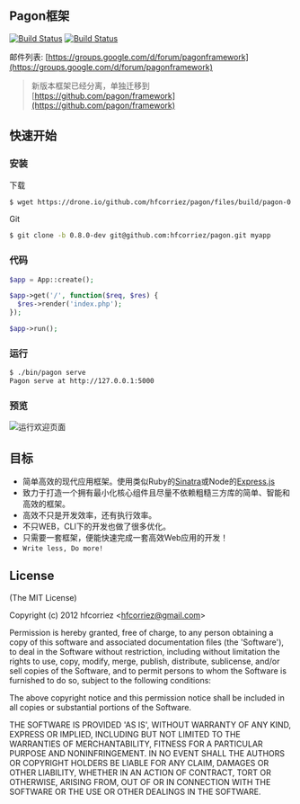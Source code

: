 ## Pagon框架

[![Build Status](https://travis-ci.org/pagon/framework.png)](https://travis-ci.org/pagon/framework)
[![Build Status](https://drone.io/github.com/pagon/framework/status.png)](https://drone.io/github.com/pagon/framework/latest)

邮件列表: [https://groups.google.com/d/forum/pagonframework](https://groups.google.com/d/forum/pagonframework)

> 新版本框架已经分离，单独迁移到 [https://github.com/pagon/framework](https://github.com/pagon/framework)

## 快速开始

### 安装

下载

```bash
$ wget https://drone.io/github.com/hfcorriez/pagon/files/build/pagon-0.8.0-dev.tar.gz
```

Git

```bash
$ git clone -b 0.8.0-dev git@github.com:hfcorriez/pagon.git myapp
```

### 代码

```php
$app = App::create();

$app->get('/', function($req, $res) {
  $res->render('index.php');
});

$app->run();
```

### 运行

```bash
$ ./bin/pagon serve
Pagon serve at http://127.0.0.1:5000
```

### 预览

![运行欢迎页面](https://f.cloud.github.com/assets/119550/2168909/28e8f986-954e-11e3-8031-9c21079cbef6.jpg)

## 目标

- 简单高效的现代应用框架。使用类似Ruby的[Sinatra](http://www.sinatrarb.com)或Node的[Express.js](http://expressjs.com)
- 致力于打造一个拥有最小化核心组件且尽量不依赖粗糙三方库的简单、智能和高效的框架。
- 高效不只是开发效率，还有执行效率。
- 不只WEB，CLI下的开发也做了很多优化。
- 只需要一套框架，便能快速完成一套高效Web应用的开发！
- `Write less, Do more!`

## License

(The MIT License)

Copyright (c) 2012 hfcorriez &lt;hfcorriez@gmail.com&gt;

Permission is hereby granted, free of charge, to any person obtaining
a copy of this software and associated documentation files (the
'Software'), to deal in the Software without restriction, including
without limitation the rights to use, copy, modify, merge, publish,
distribute, sublicense, and/or sell copies of the Software, and to
permit persons to whom the Software is furnished to do so, subject to
the following conditions:

The above copyright notice and this permission notice shall be
included in all copies or substantial portions of the Software.

THE SOFTWARE IS PROVIDED 'AS IS', WITHOUT WARRANTY OF ANY KIND,
EXPRESS OR IMPLIED, INCLUDING BUT NOT LIMITED TO THE WARRANTIES OF
MERCHANTABILITY, FITNESS FOR A PARTICULAR PURPOSE AND NONINFRINGEMENT.
IN NO EVENT SHALL THE AUTHORS OR COPYRIGHT HOLDERS BE LIABLE FOR ANY
CLAIM, DAMAGES OR OTHER LIABILITY, WHETHER IN AN ACTION OF CONTRACT,
TORT OR OTHERWISE, ARISING FROM, OUT OF OR IN CONNECTION WITH THE
SOFTWARE OR THE USE OR OTHER DEALINGS IN THE SOFTWARE.